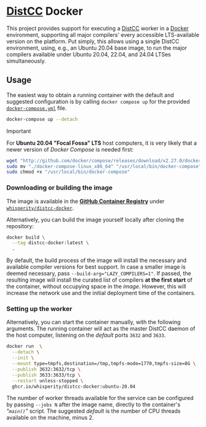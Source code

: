 [DistCC](http://distcc.org) Docker
==================================

This project provides support for executing a [DistCC](http://distcc.org) worker in a [Docker](http://docker.com) environment, supporting all major compilers' every accessible LTS-available version on the platform.
Put simply, this allows using a single DistCC environment, using, e.g., an Ubuntu 20.04 base image, to run the major compilers available under Ubuntu 20.04, 22.04, and 24.04 LTSes simultaneously.



Usage
-----

The easiest way to obtain a running container with the default and suggested configuration is by calling `docker compose up` for the provided [`docker-compose.yml`](/docker-compose.yml) file.


```bash
docker-compose up --detach
```

> [!IMPORTANT]
>
> For **Ubuntu 20.04 "Focal Fossa" LTS** host computers, it is very likely that a newer version of _Docker Compose_ is needed first:
>
>
> ```bash
> wget "http://github.com/docker/compose/releases/download/v2.27.0/docker-compose-linux-x86_64"
> sudo mv "./docker-compose-linux_x86_64" "/usr/local/bin/docker-compose"
> sudo chmod +x "/usr/local/bin/docker-compose"
> ```



### Downloading or building the image

The image is available in the [**GitHub Container Registry**](http://ghcr.io) under [`whisperity/distcc-docker`](http://github.com/whisperity/distcc-docker/pkgs/container/distcc-docker).

Alternatively, you can build the image yourself locally after cloning the repository:


```bash
docker build \
  --tag distcc-docker:latest \
  .
```


By default, the build process of the image will install the necessary and available compiler versions for best support.
In case a smaller image is deemed necessary, pass `--build-arg="LAZY_COMPILERS=1"`.
If passed, the resulting image will install the curated list of compilers **at the first start** of the container, without occupying space in the _image_.
However, this will increase the network use and the initial deployment time of the containers.



### Setting up the worker

Alternatively, you can start the container manually, with the following arguments.
The running container will act as the master DistCC daemon of the host computer, listening on the _default_ ports `3632` and `3633`.


```bash
docker run  \
  --detach \
  --init \
  --mount type=tmpfs,destination=/tmp,tmpfs-mode=1770,tmpfs-size=8G \
  --publish 3632:3632/tcp \
  --publish 3633:3633/tcp \
  --restart unless-stopped \
  ghcr.io/whisperity/distcc-docker:ubuntu-20.04
```


The number of worker threads available for the service can be configured by passing `--jobs N` after the image name, directly to the container's _"`main()`"_ script.
The suggested _default_ is the number of CPU threads available on the machine, minus 2.
